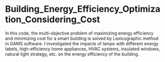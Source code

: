 # Building_Energy_Efficiency_Optimization_Considering_Cost
In this code, the multi-objective problem of maximizing energy efficiency and minimizing cost for a smart building is solved by Lexicographic method in GAMS software. I investigated the impacts of lamps with different energy labels, high-efficiency home appliances, HVAC systems, insulated windows, natural light strategy, etc. on the energy efficiency of the building.
